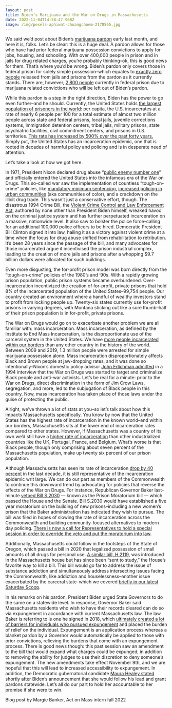 ```yaml
---
layout: post
title: Biden’s Marijuana and the War on Drugs in Massachusetts
date: 2022-11-04T14:58:47.968Z
image: /img/pexels-aphiwat-chuangchoem-2178565.jpg
---
```



We said we’d post about Biden’s [marijuana pardon](https://www.whitehouse.gov/briefing-room/presidential-actions/2022/10/06/granting-pardon-for-the-offense-of-simple-possession-of-marijuana/) early last month, and here it is, folks. Let’s be clear: this is a huge deal. A pardon allows for those who have had prior federal marijuana possession convictions to apply for jobs, housing, and schooling. With over 400,000 people in prison and in jails for drug related charges, you’re probably thinking–ok, this is good news for them. That’s where you’d be wrong. Biden’s pardon only covers those in federal prison for solely simple possession–which equates to [exactly zero people](https://www.washingtonpost.com/dc-md-va/2022/10/23/dc-protest-marijuana-incarceration-biden/) released from jails and prisons from the pardon as it currently stands. There are, however, [2,800 people](https://urldefense.com/v3/__https://assets.website-files.com/5e7ff048d75a9b3c5df52463/61abf4d36aefde8dec64a000_FED_SRA_final_12.2.21.pdf__;!!M9LbjjnYNg9jBDflsQ!Br6msCeX1QlVSE7Y68Nq2f1pXbV8k4YRIa5tCZspIhnzXHErRGPWHQRLILV585BXz-XiVDFeV9qT_KRax9hULy46noh_wBst$) currently in federal prison due to marijuana related convictions who will be left out of Biden’s pardon.  



While this pardon is a step in the right direction, Biden has the power to go even further–and he should. Currently, the United States holds [the largest population of prisoners in the world](https://www.prisonpolicy.org/reports/pie2022.html): per capita, the U.S. incarcerates at a rate of nearly 6 people per 100 for a total estimate of almost two million people across state and federal prisons, local jails, juvenile corrections systems, immigration detention centers, tribal jails, military prisons, state psychiatric facilities, civil commitment centers, and prisons in U.S. territories. [This rate has increased by 500% over the past forty years.](https://www.sentencingproject.org/criminal-justice-facts/) Simply put, the United States has an incarceration epidemic, one that is rooted in decades of harmful policy and policing and is in desperate need of attention.



Let’s take a look at how we got here.



In 1971, President Nixon declared drug abuse “[public enemy number one](https://www.youtube.com/watch?v=y8TGLLQlD9M)” and officially entered the United States into the infamous era of the War on Drugs. This so-called war saw the implementation of countless “tough-on-crime” policies, like [mandatory minimum sentencing](https://equaljusticeunderlaw.org/mandatory-minimums-1), [increased policing in urban communities](https://drugpolicy.org/issues/policing) (aka communities of color), and a crackdown on the illicit drug trade. This wasn’t just a conservative effort, though. The disastrous 1994 Crime Bill, the [Violent Crime Control and Law Enforcement Act](https://www.brennancenter.org/our-work/analysis-opinion/1994-crime-bill-and-beyond-how-federal-funding-shapes-criminal-justice), authored by none other than President Biden himself, wreaked havoc on the criminal justice system and has further perpetuated incarceration on a massive, nationwide level. It also saw to bolster the police force–calling for an additional 100,000 police officers to be hired. Democratic President Bill Clinton signed it into law, hailing it as a victory against violent crime at a time when the focus for drug abuse shifted from rehabilitation to retribution. It’s been 28 years since the passage of the bill, and many advocates for those incarcerated argue it incentivised the prison industrial complex, leading to the creation of more jails and prisons after a whopping $9.7 billion dollars were allocated for such buildings. 



Even more disgusting, the for-profit prison model was born directly from the “tough-on-crime” policies of the 1980’s and ‘90s. With a rapidly growing prison population, public prison systems became overburdened. Over-incarceration incentivized the creation of for-profit, private prisons that hold 8% of the incarcerated population of the United States–99,754 people. Our country created an environment where a handful of wealthy investors stand to profit from locking people up. Twenty-six states currently use for-profit prisons in varying degrees, with Montana sticking out like a sore thumb–half of their prison population is in for-profit, private prisons. 



The War on Drugs would go on to exacerbate another problem we are all familiar with: mass incarceration. Mass incarceration, as defined by the Institute to End Mass Incarceration, is the disproportionate use of the carceral system in the United States. We have [more people incarcerated within our borders](https://endmassincarceration.org/what-is-mass-incarceration/) than any other country in the history of the world. Between 2009 and 2019, 1.3 million people were arrested for simple marijuana possession alone. Mass incarceration disproportionately affects Black and Brown people at jaw-dropping rates, and it was done so intentionally–Nixon’s domestic policy advisor [John Erlichman admitted](https://www.brennancenter.org/our-work/analysis-opinion/race-mass-incarceration-and-disastrous-war-drugs) in a 1994 interview that the War on Drugs was started to target and criminalize Black people and anti-war activists. Let’s be real for a minute: prior to the War on Drugs, direct discrimination in the form of Jim Crow Laws, segregation, and more, led to the subjugation of Black people in this country. Now, mass incarceration has taken place of those laws under the guise of protecting the public. 



Alright, we’ve thrown a lot of stats at you–so let’s talk about how this impacts Massachusetts specifically. You know by now that the United States has the highest rate of incarceration in the known world–and within our borders, Massachusetts sits at the lower end of incarceration rates compared to other states. However, if Massachusetts was a country of its own we’d still have a [higher rate of incarceration](https://www.prisonpolicy.org/profiles/MA.html) than other industrialized countries like the UK, Portugal, France, and Belgium. What’s worse is that Black people, though only comprising about seven percent of the Massachusetts population, make up twenty six percent of our prison population. 



Although Massachusetts has seen its rate of incarceration [drop by 40 percent](https://www.metrowestdailynews.com/story/news/2022/05/23/experts-say-massachusetts-should-reduce-its-prison-population-further/9852168002/) in the last decade, it is still representative of the incarceration epidemic writ large. We can do our part as members of the Commonwealth to continue this downward trend by advocating for policies that reverse the effects of the War on Drugs. For instance, Republican Governor Baker last-minute [vetoed Bill S.2030](https://www.baystatebanner.com/2022/08/10/baker-vetoes-prison-moratorium/) — known as the Prison Moratorium bill — which passed the House and the Senate. Bill S.2030 would have established a five year moratorium on the building of new prisons–including a new women’s prison that the Baker administration has indicated they wish to pursue. The bill was filed in hopes of slowing the rate of incarceration across the Commonwealth and building community-focused alternatives to modern day policing. [There is now a call for Representatives to hold a special session in order to override the veto and put the moratorium into law](https://docs.google.com/document/d/e/2PACX-1vTJT8brlZGn4heOXD9FG0l7ieNu4CUUDElwKDIFS4o26ecG92iuCebDnLG4qOqTTwgjintAyrFB0bBh/pub?utm_medium=&emci=1e4f51f2-ae57-ed11-819c-002248258d2f&emdi=ea000000-0000-0000-0000-000000000001&ceid=%7B%7BContactsEmailID%7D%7D). 



Additionally, Massachusetts could follow in the footsteps of the State of Oregon, which passed a bill in 2020 that legalized possession of small amounts of all drugs for personal use. [A similar bill, H.2119](https://www.bostonherald.com/2022/07/12/bhr-l-heroin-0713/), was introduced in the Massachusetts house but has since been “sent to study,” the House’s favorite way to kill a bill. This bill would go far to address the issue of substance addiction and simultaneously address intersecting issues facing the Commonwealth, like addiction and houselessness–another issue exacerbated by the carceral state–which we covered [briefly in our latest Saturday Scoop](https://actonmass.org/post/2022/10/30/10-29-2022-saturday-scoop-step-therapy-bill-on-the-move-midterm-stakes). 



In his remarks on his pardon, President Biden urged State Governors to do the same on a statewide level. In response, Governor Baker said Massachusetts residents who wish to have their records cleared can do so via expungement in accordance with current Massachusetts law. The law Baker is referring to is one he signed in 2018, which [ultimately created a lot of barriers for individuals who pursued expungement](https://actonmass.org/post/2021/12/06/12-04-21-saturday-scoop-6-reps-4-billion) and placed the burden of relief on the individual. Expungement is an application process whereas a blanket pardon by a Governor would automatically be applied to those with prior convictions, relieving the burdens that come with an expungement process. There is good news though: this past session saw an amendment to the bill that would expand what charges could be expunged, in addition to removing the ability for judges to use their discretion to deny someone’s expungement. The new amendments take effect November 9th, and we are hopeful that this will lead to increased accessibility to expungement. In addition, the Democratic gubernatorial candidate [Maura Healey stated](https://www.nbcboston.com/news/local/baker-expungement-is-the-fastest-way-to-address-massachusetts-pot-convictions/2860561/) shortly after Biden’s announcement that she would follow his lead and grant pardons statewide. Let’s all do our part to hold her accountable to her promise if she were to win. 

B﻿log post by Margie Banker, Act on Mass intern fall 2022